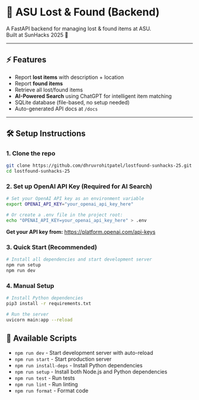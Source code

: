 # 🎒 ASU Lost & Found (Backend)

A FastAPI backend for managing lost & found items at ASU.  
Built at SunHacks 2025 🚀

---

## ⚡ Features
- Report **lost items** with description + location
- Report **found items**
- Retrieve all lost/found items
- **AI-Powered Search** using ChatGPT for intelligent item matching
- SQLite database (file-based, no setup needed)
- Auto-generated API docs at `/docs`

---

## 🛠 Setup Instructions

### 1. Clone the repo
```bash
git clone https://github.com/dhruvrohitpatel/lostfound-sunhacks-25.git
cd lostfound-sunhacks-25
```

### 2. Set up OpenAI API Key (Required for AI Search)
```bash
# Set your OpenAI API key as an environment variable
export OPENAI_API_KEY="your_openai_api_key_here"

# Or create a .env file in the project root:
echo "OPENAI_API_KEY=your_openai_api_key_here" > .env
```

**Get your API key from:** https://platform.openai.com/api-keys

### 3. Quick Start (Recommended)
```bash
# Install all dependencies and start development server
npm run setup
npm run dev
```

### 4. Manual Setup
```bash
# Install Python dependencies
pip3 install -r requirements.txt

# Run the server
uvicorn main:app --reload
```

## 🚀 Available Scripts

- `npm run dev` - Start development server with auto-reload
- `npm run start` - Start production server
- `npm run install-deps` - Install Python dependencies
- `npm run setup` - Install both Node.js and Python dependencies
- `npm run test` - Run tests
- `npm run lint` - Run linting
- `npm run format` - Format code